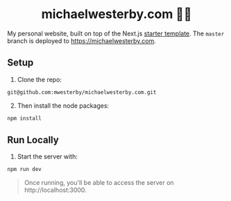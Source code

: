 <h1 align="center">michaelwesterby.com 👨‍💻</h1>

My personal website, built on top of the Next.js [starter template](https://nextjs.org/learn). The `master` branch is deployed to https://michaelwesterby.com.

## Setup
1. Clone the repo:
```sh
git@github.com:mwesterby/michaelwesterby.com.git
```

2. Then install the node packages:
```sh
npm install
```

## Run Locally
1. Start the server with:
```sh
npm run dev
```

> Once running, you'll be able to access the server on http://localhost:3000.
